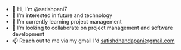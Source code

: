 - 👋 Hi, I’m @satishpani7
- 👀 I’m interested in future and technology
- 🌱 I’m currently learning project management
- 💞️ I’m looking to collaborate on project management and software development
- 📫 Reach out to me via my gmail I'd satishdhandapani@gmail.com

<!---
satishpani7/satishpani7 is a ✨ special ✨ repository because its `README.md` (this file) appears on your GitHub profile.
You can click the Preview link to take a look at your changes.
--->
